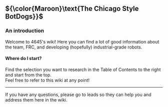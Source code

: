 ## ${\color{Maroon}\text{The Chicago Style BotDogs}}$ 

### An introduction 
Welcome to 4645's wiki! Here you can find a lot of good information about the team, FRC, and developing (hopefully) industrial-grade robots.    

#### Where do I start?
Find the selection you want to research in the Table of Contents to the right and start from the top.    
Feel free to refer to this wiki at any point!
___
If you have any questions, please go to leads so they can help you and address them here in the wiki.